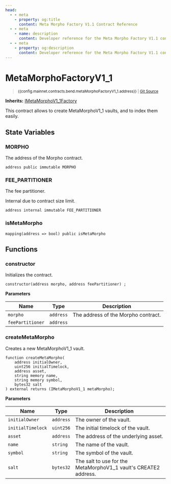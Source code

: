 ```yaml
---
head:
  - - meta
    - property: og:title
      content: Meta Morpho Factory V1.1 Contract Reference
  - - meta
    - name: description
      content: Developer reference for the Meta Morpho Factory V1.1 contract in Bend
  - - meta
    - property: og:description
      content: Developer reference for the Meta Morpho Factory V1.1 contract in Bend
---
```


<script setup>
  import config from '@berachain/config/constants.json';
</script>

# MetaMorphoFactoryV1_1

> <small><a target="_blank" :href="config.mainnet.dapps.berascan.url + 'address/' + config.mainnet.contracts.bend.metaMorphoFactoryV1_1.address + '?utm_source=' + config.websites.docsBend.utmSource">{{config.mainnet.contracts.bend.metaMorphoFactoryV1_1.address}}</a> | [Git Source](https://github.com/berachain/contracts-metamorpho-v1.1/blob/main/src/MetaMorphoV1_1Factory.sol)</small>

**Inherits:** [IMetaMorphoV1_1Factory](https://github.com/berachain/contracts-metamorpho-v1.1/blob/main/src/interfaces/IMetaMorphoV1_1Factory.sol)

This contract allows to create MetaMorphoV1_1 vaults, and to index them easily.

## State Variables

### MORPHO

The address of the Morpho contract.

```solidity
address public immutable MORPHO
```

### FEE_PARTITIONER

The fee partitioner.

Internal due to contract size limit.

```solidity
address internal immutable FEE_PARTITIONER
```

### isMetaMorpho

```solidity
mapping(address => bool) public isMetaMorpho
```

## Functions

### constructor

Initializes the contract.

```solidity
constructor(address morpho, address feePartitioner) ;
```

**Parameters**

| Name             | Type      | Description                         |
| ---------------- | --------- | ----------------------------------- |
| `morpho`         | `address` | The address of the Morpho contract. |
| `feePartitioner` | `address` |                                     |

### createMetaMorpho

Creates a new MetaMorphoV1_1 vault.

```solidity
function createMetaMorpho(
    address initialOwner,
    uint256 initialTimelock,
    address asset,
    string memory name,
    string memory symbol,
    bytes32 salt
) external returns (IMetaMorphoV1_1 metaMorpho);
```

**Parameters**

| Name              | Type      | Description                                                     |
| ----------------- | --------- | --------------------------------------------------------------- |
| `initialOwner`    | `address` | The owner of the vault.                                         |
| `initialTimelock` | `uint256` | The initial timelock of the vault.                              |
| `asset`           | `address` | The address of the underlying asset.                            |
| `name`            | `string`  | The name of the vault.                                          |
| `symbol`          | `string`  | The symbol of the vault.                                        |
| `salt`            | `bytes32` | The salt to use for the MetaMorphoV1_1 vault's CREATE2 address. |
